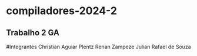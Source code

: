 # compiladores-2024-2

## Trabalho 2 GA
#Integrantes
Christian Aguiar Plentz
Renan Zampeze
Julian Rafael de Souza
